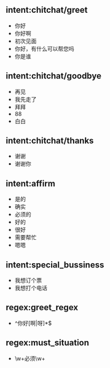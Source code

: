 ## intent:chitchat/greet
- 你好
- 你好啊
- 初次见面
- 你好，有什么可以帮您吗
- 你是谁

## intent:chitchat/goodbye
- 再见
- 我先走了
- 拜拜
- 88
- 白白

## intent:chitchat/thanks
- 谢谢
- 谢谢你

## intent:affirm
- 是的
- 确实
- 必须的
- 好的
- 很好
- 需要帮忙
- 嗯嗯

## intent:special_bussiness
- 我想订个票
- 我想打个电话

## regex:greet_regex
- ^你好[啊|呀]*$

## regex:must_situation
- \\w+必须\\w+
